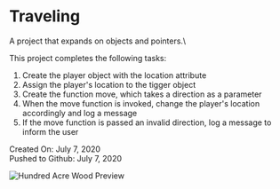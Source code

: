 # Traveling
A project that expands on objects and pointers.\

This project completes the following tasks:

1. Create the player object with the location attribute
2. Assign the player's location to the tigger object
3. Create the function move, which takes a direction as a parameter
4. When the move function is invoked, change the player's location accordingly and log a message
5. If the move function is passed an invalid direction, log a message to inform the user

Created On: July 7, 2020\
Pushed to Github: July 7, 2020

![Hundred Acre Wood Preview](https://user-images.githubusercontent.com/62450912/86829873-8fc71500-c05a-11ea-9766-a87ffdb4bacc.png)



